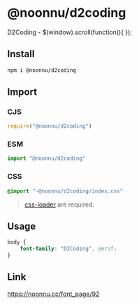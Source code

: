 # @noonnu/d2coding
D2Coding - $(window).scroll(function(){ });

## Install
```sh
npm i @noonnu/d2coding
```
## Import
### CJS
```js
require("@noonnu/d2coding")
```
### ESM
```js
import "@noonnu/d2coding"
```
### CSS 
```css
@import "~@noonnu/d2coding/index.css"
```
> [css-loader](https://github.com/webpack-contrib/css-loader) are required.

## Usage
```css
body {
    font-family: "D2Coding", serif;
}
```

## Link
https://noonnu.cc/font_page/92